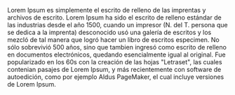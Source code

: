 Lorem Ipsum es simplemente el escrito de relleno de las imprentas y archivos de escrito. Lorem Ipsum
ha sido el escrito de relleno estándar de las industrias desde el año 1500, cuando un impresor (N. del T. persona que se dedica a la imprenta) desconocido usó una galería de escritos y los mezcló de tal manera que logró hacer un libro de escritos especimen. No sólo sobrevivió 500 años, sino que tambien ingresó como escrito
de relleno en documentos electrónicos, quedando esencialmente igual al original. Fue popularizado en los 60s con la creación de las hojas "Letraset", las cuales contenian pasajes de Lorem Ipsum, y más recientemente
con software de autoedición, como por ejemplo Aldus PageMaker, el cual incluye versiones de Lorem Ipsum.
